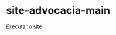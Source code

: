 # site-advocacia-main
 
<a href= "https://github.com/Adrieldevsenai/site-advocacia-main">Executar o site</a>